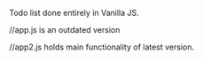 Todo list done entirely in Vanilla JS. 

//app.js is an outdated version

//app2.js holds main functionality of latest version. 
